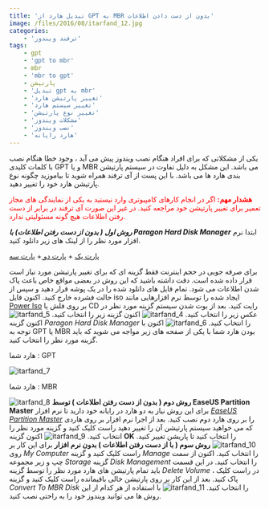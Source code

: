 ```yaml
---
title: 'تبدیل هارد از GPT به MBR بدون از دست دادن اطلاعات'
image: /files/2016/08/itarfand_12.jpg
categories:
    - 'ترفند ویندوز'
tags:
    - gpt
    - 'gpt to mbr'
    - mbr
    - 'mbr to gpt'
    - پارتیشن
    - 'تبدیل gpt به mbr'
    - 'تغییر پارتیشن هارد'
    - 'تغییر سیستم هارد'
    - 'تغییر نوع پارتیشن'
    - 'مشکلات ویندوز'
    - 'نصب ویندوز'
    - 'هارد رایانه'
---
```


 یکی از مشکلاتی که برای افراد هنگام نصب ویندوز پیش می آید ، وجود خطا هنگام نصب با کلمات کلیدی GPT و یا MBR می باشد. این مشکل به دلیل تفاوت در سیستم پارتیشن بندی هارد ها می باشد. با این پست از آی ترفند همراه شوید تا بیاموزید چگونه نوع پارتیشن هارد خود را تغییر دهید.

 <span style="color:#FF0000;">**هشدار مهم:** اگر در انجام کارهای کامپیوتری وارد نیستید به یکی از نمایندگی های مجاز تعمیر برای تغییر پارتیشن خود مراجعه کنید. در غیر این صورت آی ترفند در برابر از دست رفتن اطلاعات هیچ گونه مسئولیتی ندارد.</span>

 ***روش اول ( بدون از دست رفتن اطلاعات) با Paragon Hard Disk Manager*** ابتدا نرم افزار مورد نظر را از لینک های زیر دانلود کنید.

 [پارت یک](http://s5.picofile.com/file/8134817842/HBCD15_2_US_Keyboard_Paragon_Hard_Disk_Manager_Only_part1_OF_3.rar.html) + [پارت دو ](http://s5.picofile.com/file/8134818792/HBCD15_2_US_Keyboard_Paragon_Hard_Disk_Manager_Only_part2_OF_3.rar.html) + [پارت سه](http://s5.picofile.com/file/8134819484/HBCD15_2_US_Keyboard_Paragon_Hard_Disk_Manager_Only_part3_OF_3.rar.html)

 برای صرفه جویی در حجم اینترنت فقط گزینه ای که برای تغییر پارتیشن مورد نیاز است قرار داده شده است. دقت داشته باشید که این روش در بعضی مواقع خاص باعث پاک شدن اطلاعات می شود. تمام فایل های دانلود شده را در یک پوشه قرار دهید و سپس از حالت فشرده خارج کنید. اکنون فایل iso ایجاد شده را توسط نرم افزارهایی مانند [Power Iso](http://soft98.ir/software/Cd-dvd-tools/455-PowerISO.html) بر روی فلش یا CD رایت کنید. بعد از بوت شدن سیستم گزینه مورد نظر در عکس زیر را انتخاب کنید. ![itarfand_4](/files/2016/08/itarfand_4.jpg) اکنون گزینه زیر را انتخاب کنید. ![itarfand_5](/files/2016/08/itarfand_5.jpg) اکنون گزینه *Paragon Hard Disk Manager* را انتخاب کنید. ![itarfand_6](/files/2016/08/itarfand_6.jpg) اکنون با توجه به GPT یا MBR بودن هارد شما با یکی از صفحه های زیر مواجه می شوید که باید گزینه مورد نظر را انتخاب کنید.

 هارد شما : GPT

 ![itarfand_7](/files/2016/08/itarfand_7.jpg)

 هارد شما : MBR

 ![itarfand_8](/files/2016/08/itarfand_8.jpg) **روش دوم ( بدون از دست رفتن اطلاعات ) توسط EaseUS Partition Master** برای این روش نیاز به دو هارد در رایانه خود دارید تا نرم افزار *[EaseUS Partition Master](http://soft98.ir/software/partition/233-EASEUS-Partition-Master-Pro.html)* را بر روی هارد دوم نصب کنید. بعد از اجرا نرم افزار بر روی هاردی که می خواهید سیستم پارتیشن آن را تغییر دهید راست کلیک کنید و گزینه مورد نظر را انتخاب کنید. ![itarfand_9](/files/2016/08/itarfand_9-1.jpg) اکنون گزینه **OK** را انتخاب کنید تا پاریشن تغییر کنید. ![itarfand_10](/files/2016/08/itarfand_10.jpg) **روش سوم ( با از دست رفتن اطلاعات ) بدون نرم افزار** برای این کار بر روی *My Computer* راست کلیک کنید و گزینه *Manage* را انتخاب کنید. اکنون از سمت چپ و زیر مجموعه *Storage* گزینه *Disk Management* را انتخاب کنید. در این قسمت باید تمام پارتیشن های هارد مورد نظر را توسط گزینه *Delete Volume* در راست کلیک ، پاک کنید. بعد از این کار بر روی پارتیشن خالی باقیمانده راست کلیک کنید و گزینه *Convert To MBR Disk* را انتخاب کنید. ![itarfand_11](/files/2016/08/itarfand_11.jpg) با استفاده از هر کدام از این روش ها می توانید ویندوز خود را به راحتی نصب کنید.